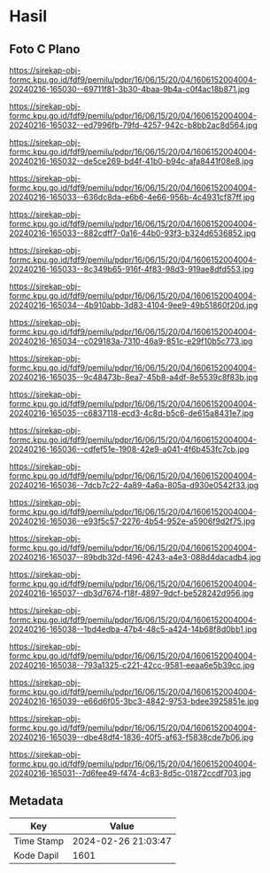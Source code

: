 # Hasil

## Foto C Plano

https://sirekap-obj-formc.kpu.go.id/fdf9/pemilu/pdpr/16/06/15/20/04/1606152004004-20240216-165030--69711f81-3b30-4baa-9b4a-c0f4ac18b871.jpg

https://sirekap-obj-formc.kpu.go.id/fdf9/pemilu/pdpr/16/06/15/20/04/1606152004004-20240216-165032--ed7996fb-79fd-4257-942c-b8bb2ac8d564.jpg

https://sirekap-obj-formc.kpu.go.id/fdf9/pemilu/pdpr/16/06/15/20/04/1606152004004-20240216-165032--de5ce269-bd4f-41b0-b94c-afa8441f08e8.jpg

https://sirekap-obj-formc.kpu.go.id/fdf9/pemilu/pdpr/16/06/15/20/04/1606152004004-20240216-165033--636dc8da-e6b6-4e66-956b-4c4931cf87ff.jpg

https://sirekap-obj-formc.kpu.go.id/fdf9/pemilu/pdpr/16/06/15/20/04/1606152004004-20240216-165033--882cdff7-0a16-44b0-93f3-b324d6536852.jpg

https://sirekap-obj-formc.kpu.go.id/fdf9/pemilu/pdpr/16/06/15/20/04/1606152004004-20240216-165033--8c349b65-916f-4f83-98d3-919ae8dfd553.jpg

https://sirekap-obj-formc.kpu.go.id/fdf9/pemilu/pdpr/16/06/15/20/04/1606152004004-20240216-165034--4b910abb-3d83-4104-9ee9-49b51860f20d.jpg

https://sirekap-obj-formc.kpu.go.id/fdf9/pemilu/pdpr/16/06/15/20/04/1606152004004-20240216-165034--c029183a-7310-46a9-851c-e29f10b5c773.jpg

https://sirekap-obj-formc.kpu.go.id/fdf9/pemilu/pdpr/16/06/15/20/04/1606152004004-20240216-165035--9c48473b-8ea7-45b8-a4df-8e5539c8f83b.jpg

https://sirekap-obj-formc.kpu.go.id/fdf9/pemilu/pdpr/16/06/15/20/04/1606152004004-20240216-165035--c6837118-ecd3-4c8d-b5c6-de615a8431e7.jpg

https://sirekap-obj-formc.kpu.go.id/fdf9/pemilu/pdpr/16/06/15/20/04/1606152004004-20240216-165036--cdfef51e-1908-42e9-a041-4f6b453fc7cb.jpg

https://sirekap-obj-formc.kpu.go.id/fdf9/pemilu/pdpr/16/06/15/20/04/1606152004004-20240216-165036--7dcb7c22-4a89-4a6a-805a-d930e0542f33.jpg

https://sirekap-obj-formc.kpu.go.id/fdf9/pemilu/pdpr/16/06/15/20/04/1606152004004-20240216-165036--e93f5c57-2276-4b54-952e-a5906f9d2f75.jpg

https://sirekap-obj-formc.kpu.go.id/fdf9/pemilu/pdpr/16/06/15/20/04/1606152004004-20240216-165037--89bdb32d-f496-4243-a4e3-088d4dacadb4.jpg

https://sirekap-obj-formc.kpu.go.id/fdf9/pemilu/pdpr/16/06/15/20/04/1606152004004-20240216-165037--db3d7674-f18f-4897-9dcf-be528242d956.jpg

https://sirekap-obj-formc.kpu.go.id/fdf9/pemilu/pdpr/16/06/15/20/04/1606152004004-20240216-165038--1bd4edba-47b4-48c5-a424-14b68f8d0bb1.jpg

https://sirekap-obj-formc.kpu.go.id/fdf9/pemilu/pdpr/16/06/15/20/04/1606152004004-20240216-165038--793a1325-c221-42cc-9581-eeaa6e5b39cc.jpg

https://sirekap-obj-formc.kpu.go.id/fdf9/pemilu/pdpr/16/06/15/20/04/1606152004004-20240216-165039--e66d6f05-3bc3-4842-9753-bdee3925851e.jpg

https://sirekap-obj-formc.kpu.go.id/fdf9/pemilu/pdpr/16/06/15/20/04/1606152004004-20240216-165039--dbe48df4-1836-40f5-af63-f5838cde7b06.jpg

https://sirekap-obj-formc.kpu.go.id/fdf9/pemilu/pdpr/16/06/15/20/04/1606152004004-20240216-165031--7d6fee49-f474-4c83-8d5c-01872ccdf703.jpg


## Metadata

| Key        | Value               |
| ---------- | ------------------- |
| Time Stamp | 2024-02-26 21:03:47 |
| Kode Dapil | 1601                |



